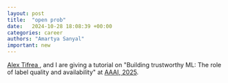 ```yaml
---
layout: post
title:  "open prob"
date:   2024-10-28 18:08:39 +00:00
categories: career
authors: "Amartya Sanyal"
important: new
---
```

<a href="https://alex-tifrea.github.io/"> Alex Tifrea </a>,
and I are giving a tutorial on  "Building trustworthy ML: The role
of label quality and availability" at <a href="https://aaai.org/">AAAI, 2025</a>.